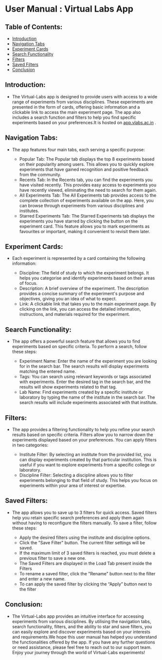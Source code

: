 # User Manual : Virtual Labs App



## Table of Contents:
* [Introduction](#bookmark=id.ilnuzc7qk7oh)
* [Navigation Tabs](#bookmark=id.e5za8h8kinv6)
* [Experiment Cards](#bookmark=id.hqthbsyudqsd)
* [Search Functionality](#bookmark=id.qi1shmg3brjq)
* [Filters](#bookmark=id.t92agcirpcee)
* [Saved Filters](#bookmark=id.o86zfd20nupp)
* [Conclusion](#bookmark=id.7l6dnihhd6pb)
## Introduction:

* The Virtual-Labs app is designed to provide users with access to a wide range of experiments from various disciplines. These experiments are presented in the form of cards, offering basic information and a clickable link to access the main experiment page. The app also includes a search function and filters to help you find specific experiments based on your preferences.It is hosted on [app.vlabs.ac.in](https://app.vlabs.ac.in) .

## Navigation Tabs:

* The app features four main tabs, each serving a specific purpose:

    * Popular Tab: The Popular tab displays the top 8 experiments based on their popularity among users. This allows you to quickly explore experiments that have gained recognition and positive feedback from the community.
    * Recents Tab: In the Recents tab, you can find the experiments you have visited recently. This provides easy access to experiments you have recently viewed, eliminating the need to search for them again.
    * All Experiments Tab: The All Experiments tab provides access to the complete collection of experiments available on the app. Here, you can browse through experiments from various disciplines and institutes.
    * Starred Experiments Tab: The Starred Experiments tab displays the experiments you have starred by clicking the button on the experiment card. This feature allows you to mark experiments as favourites or important, making it convenient to revisit them later.
## Experiment Cards:

* Each experiment is represented by a card containing the following information:

    * Discipline: The field of study to which the experiment belongs. It helps you categorise and identify experiments based on their areas of focus.
    * Description: A brief overview of the experiment. The description provides a concise summary of the experiment's purpose and objectives, giving you an idea of what to expect.
    * Link: A clickable link that takes you to the main experiment page. By clicking on the link, you can access the detailed information, instructions, and materials required for the experiment.
## Search Functionality:

* The app offers a powerful search feature that allows you to find experiments based on specific criteria. To perform a search, follow these steps:

    * Experiment Name: Enter the name of the experiment you are looking for in the search bar. The search results will display experiments matching the entered name.
    * Tags: You can search using relevant keywords or tags associated with experiments. Enter the desired tag in the search bar, and the results will show experiments related to that tag.
    * Lab Name: Find experiments created by a specific institute or laboratory by typing the name of the institute in the search bar. The search results will include experiments associated with that institute.
## Filters: 

* The app provides a filtering functionality to help you refine your search results based on specific criteria. Filters allow you to narrow down the experiments displayed based on your preferences. You can apply filters in two categories:

    * Institute Filter: By selecting an institute from the provided list, you can display experiments created by that particular institution. This is useful if you want to explore experiments from a specific college or laboratory.
    * Discipline Filter: Selecting a discipline allows you to filter experiments belonging to that field of study. This helps you focus on experiments within your area of interest or expertise.
## Saved Filters: 
* The app allows you to save up to 3 filters for quick access. Saved filters help you retain specific search preferences and apply them again without having to reconfigure the filters manually. To save a filter, follow these steps:

    * Apply the desired filters using the institute and discipline options.
    * Click the "Save Filter" button. The current filter settings will be saved.
    * If the maximum limit of 3 saved filters is reached, you must delete a previous filter to save a new one.
    * The Saved Filters are displayed in the Load Tab present inside the Filters
    * To rename a saved filter, click the "Rename" button next to the filter and enter a new name.
    * To can apply the saved filter by clicking the “Apply”  button next to the filter
## Conclusion: 

* The Virtual-Labs app provides an intuitive interface for accessing experiments from various disciplines. By utilising the navigation tabs, search functionality, filters, and the ability to star and save filters, you can easily explore and discover experiments based on your interests and requirements.We hope this user manual has helped you understand the functionalities offered by the app. If you have any further questions or need assistance, please feel free to reach out to our support team. Enjoy your journey through the world of Virtual-Labs experiments!
